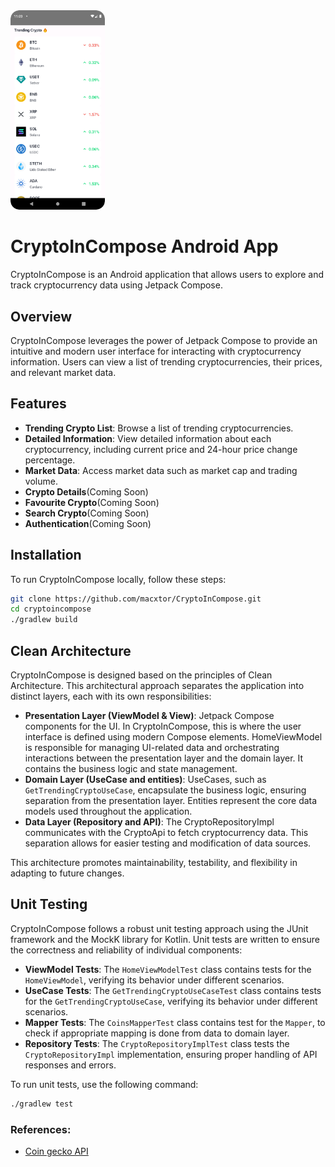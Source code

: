 
<img src="https://github.com/macxtor/CryptoInCompose/blob/main/screenshots/home-screen.png" alt="Architecture Diagram" width="30%" height="30%">

# CryptoInCompose Android App
CryptoInCompose is an Android application that allows users to explore and track cryptocurrency data using Jetpack Compose.

## Overview

CryptoInCompose leverages the power of Jetpack Compose to provide an intuitive and modern user interface for interacting with cryptocurrency information. Users can view a list of trending cryptocurrencies, their prices, and relevant market data.

## Features

- **Trending Crypto List**: Browse a list of trending cryptocurrencies.
- **Detailed Information**: View detailed information about each cryptocurrency, including current price and 24-hour price change percentage.
- **Market Data**: Access market data such as market cap and trading volume.
- **Crypto Details**(Coming Soon)
- **Favourite Crypto**(Coming Soon)
- **Search Crypto**(Coming Soon)
- **Authentication**(Coming Soon)

## Installation

To run CryptoInCompose locally, follow these steps:

```bash
git clone https://github.com/macxtor/CryptoInCompose.git
cd cryptoincompose
./gradlew build
```

## Clean Architecture

CryptoInCompose is designed based on the principles of Clean Architecture. This architectural approach separates the application into distinct layers, each with its own responsibilities:

- **Presentation Layer (ViewModel & View)**: Jetpack Compose components for the UI. In CryptoInCompose, this is where the user interface is defined using modern Compose elements. HomeViewModel is responsible for managing UI-related data and orchestrating interactions between the presentation layer and the domain layer. It contains the business logic and state management.
- **Domain Layer (UseCase and entities)**: UseCases, such as `GetTrendingCryptoUseCase`, encapsulate the business logic, ensuring separation from the presentation layer. Entities represent the core data models used throughout the application.
- **Data Layer (Repository and API)**: The CryptoRepositoryImpl communicates with the CryptoApi to fetch cryptocurrency data. This separation allows for easier testing and modification of data sources.

This architecture promotes maintainability, testability, and flexibility in adapting to future changes.

## Unit Testing

CryptoInCompose follows a robust unit testing approach using the JUnit framework and the MockK library for Kotlin. Unit tests are written to ensure the correctness and reliability of individual components:

- **ViewModel Tests**: The `HomeViewModelTest` class contains tests for the `HomeViewModel`, verifying its behavior under different scenarios.
- **UseCase Tests**: The `GetTrendingCryptoUseCaseTest` class contains tests for the `GetTrendingCryptoUseCase`, verifying its behavior under different scenarios.
- **Mapper Tests**: The `CoinsMapperTest` class contains test for the `Mapper`, to check if appropriate mapping is done from data to domain layer.
- **Repository Tests**: The `CryptoRepositoryImplTest` class tests the `CryptoRepositoryImpl` implementation, ensuring proper handling of API responses and errors.

To run unit tests, use the following command:

```bash
./gradlew test
```

### References:
- [Coin gecko API](https://www.coingecko.com/en/api/documentation)

